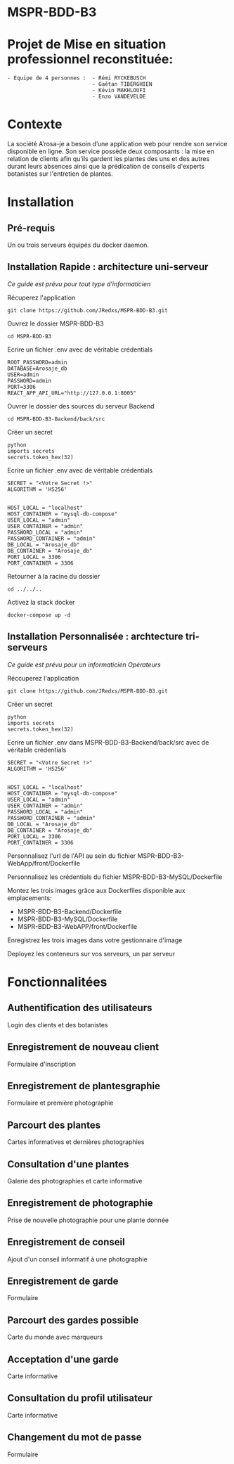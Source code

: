 # MSPR-BDD-B3
# Projet de Mise en situation professionnel reconstituée:
    - Equipe de 4 personnes :  - Rémi RYCKEBUSCH
                               - Gaêtan TIBERGHIEN
                               - Kévin MAKHLOUFI
                               - Enzo VANDEVELDE
                               
# Contexte
La société A’rosa-je a besoin d’une application web pour rendre son service disponible en ligne.
Son service possède deux composants : la mise en relation de clients afin qu’ils gardent les plantes des uns et des autres durant leurs absences ainsi que la prédication de conseils d'experts botanistes sur l'entretien de plantes.
# Installation
## Pré-requis
Un ou trois serveurs équipés du docker daemon.
## Installation Rapide : architecture uni-serveur
*Ce guide est prévu pour tout type d'informaticien*

Récuperez l'application
```
git clone https://github.com/JRedxs/MSPR-BDD-B3.git
```
Ouvrez le dossier MSPR-BDD-B3
```
cd MSPR-BDD-B3
```

Ecrire un fichier .env avec de véritable crédentials
```
ROOT_PASSWORD=admin
DATABASE=Arosaje_db
USER=admin
PASSWORD=admin
PORT=3306
REACT_APP_API_URL="http://127.0.0.1:8005"
```

Ouvrer le dossier des sources du serveur Backend
```
cd MSPR-BDD-B3-Backend/back/src
```

Créer un secret 
```
python
imports secrets
secrets.token_hex(32)
```

Ecrire un fichier .env avec de véritable crédentials
```
SECRET = "<Votre Secret !>"
ALGORITHM = 'HS256'


HOST_LOCAL = "localhost"
HOST_CONTAINER = "mysql-db-compose"
USER_LOCAL = "admin"
USER_CONTAINER = "admin"
PASSWORD_LOCAL = "admin"
PASSWORD_CONTAINER = "admin"
DB_LOCAL = "Arosaje_db"
DB_CONTAINER = "Arosaje_db"
PORT_LOCAL = 3306
PORT_CONTAINER = 3306
```

Retourner à la racine du dossier
```
cd ../../..
```

Activez la stack docker
```
docker-compose up -d
```
## Installation Personnalisée : archtecture tri-serveurs
*Ce guide est prévu pour un informaticien Opérateurs*

Réccuperez l'application
```
git clone https://github.com/JRedxs/MSPR-BDD-B3.git
```

Créer un secret 
```
python
imports secrets
secrets.token_hex(32)
```

Ecrire un fichier .env dans MSPR-BDD-B3-Backend/back/src avec de véritable crédentials
```
SECRET = "<Votre Secret !>"
ALGORITHM = 'HS256'


HOST_LOCAL = "localhost"
HOST_CONTAINER = "mysql-db-compose"
USER_LOCAL = "admin"
USER_CONTAINER = "admin"
PASSWORD_LOCAL = "admin"
PASSWORD_CONTAINER = "admin"
DB_LOCAL = "Arosaje_db"
DB_CONTAINER = "Arosaje_db"
PORT_LOCAL = 3306
PORT_CONTAINER = 3306
```

Personnalisez l'url de l'API au sein du fichier MSPR-BDD-B3-WebApp/front/Dockerfile

Personnalisez les crédentials du fichier MSPR-BDD-B3-MySQL/Dockerfile

Montez les trois images grâce aux Dockerfiles disponible aux emplacements:
* MSPR-BDD-B3-Backend/Dockerfile
* MSPR-BDD-B3-MySQL/Dockerfile
* MSPR-BDD-B3-WebAPP/front/Dockerfile

Enregistrez les trois images dans votre gestionnaire d'image

Deployez les conteneurs sur vos serveurs, un par serveur

# Fonctionnalitées
## Authentification des utilisateurs
Login des clients et des botanistes
## Enregistrement de nouveau client
Formulaire d'inscription
## Enregistrement de plantesgraphie
Formulaire et première photographie
## Parcourt des plantes
Cartes informatives et dernières photographies
## Consultation d'une plantes
Galerie des photographies et carte informative
## Enregistrement de photographie
Prise de nouvelle photographie pour une plante donnée
## Enregistrement de conseil
Ajout d'un conseil informatif à une photographie
## Enregistrement de garde
Formulaire
## Parcourt des gardes possible
Carte du monde avec marqueurs
## Acceptation d'une garde
Carte informative
## Consultation du profil utilisateur
Carte informative
## Changement du mot de passe
Formulaire
